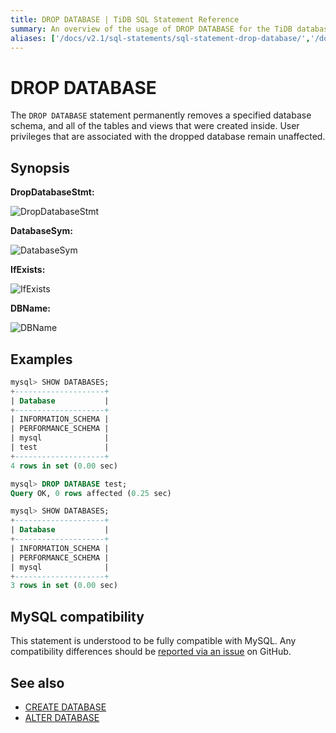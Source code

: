 ```yaml
---
title: DROP DATABASE | TiDB SQL Statement Reference
summary: An overview of the usage of DROP DATABASE for the TiDB database.
aliases: ['/docs/v2.1/sql-statements/sql-statement-drop-database/','/docs/v2.1/reference/sql/statements/drop-database/']
---
```


# DROP DATABASE

The `DROP DATABASE` statement permanently removes a specified database schema, and all of the tables and views that were created inside. User privileges that are associated with the dropped database remain unaffected.

## Synopsis

**DropDatabaseStmt:**

![DropDatabaseStmt](https://docs-download.pingcap.com/media/images/docs/sqlgram/DropDatabaseStmt.png)

**DatabaseSym:**

![DatabaseSym](https://docs-download.pingcap.com/media/images/docs/sqlgram/DatabaseSym.png)

**IfExists:**

![IfExists](https://docs-download.pingcap.com/media/images/docs/sqlgram/IfExists.png)

**DBName:**

![DBName](https://docs-download.pingcap.com/media/images/docs/sqlgram/DBName.png)

## Examples

```sql
mysql> SHOW DATABASES;
+--------------------+
| Database           |
+--------------------+
| INFORMATION_SCHEMA |
| PERFORMANCE_SCHEMA |
| mysql              |
| test               |
+--------------------+
4 rows in set (0.00 sec)

mysql> DROP DATABASE test;
Query OK, 0 rows affected (0.25 sec)

mysql> SHOW DATABASES;
+--------------------+
| Database           |
+--------------------+
| INFORMATION_SCHEMA |
| PERFORMANCE_SCHEMA |
| mysql              |
+--------------------+
3 rows in set (0.00 sec)
```

## MySQL compatibility

This statement is understood to be fully compatible with MySQL. Any compatibility differences should be [reported via an issue](https://github.com/pingcap/tidb/issues/new/choose) on GitHub.

## See also

* [CREATE DATABASE](/sql-statements/sql-statement-create-database.md)
* [ALTER DATABASE](/sql-statements/sql-statement-alter-database.md)
